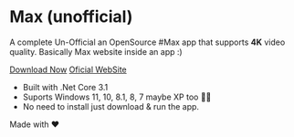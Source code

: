 # Max (unofficial)
 A complete Un-Official an OpenSource #Max app that supports **4K** video quality. Basically Max website inside an app :)  
 
 <a href="https://github.com/Max-Un-Official/Max/releases/">Download Now</a>
 <a href="https://max-unofficial.vercel.app/">Oficial WebSite</a>
 - Built with .Net Core 3.1
 - Suports Windows 11, 10, 8.1, 8, 7 maybe XP too 🤷‍♂️
 - No need to install just download & run the app.


 Made with ❤️








